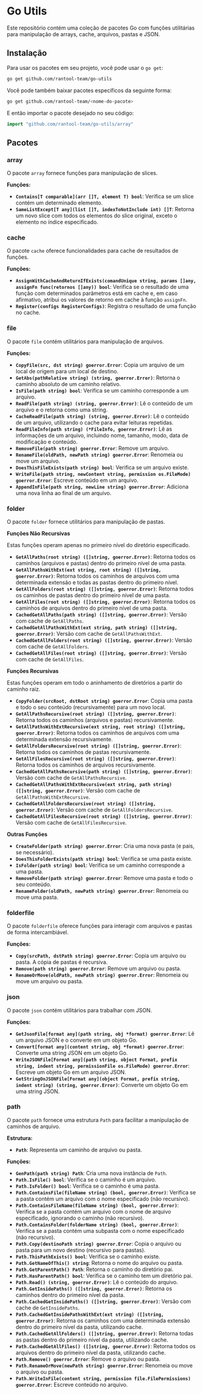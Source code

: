 # Go Utils

Este repositório contém uma coleção de pacotes Go com funções utilitárias para manipulação de arrays, cache, arquivos, pastas e JSON.

## Instalação

Para usar os pacotes em seu projeto, você pode usar o `go get`:

```bash
go get github.com/rantool-team/go-utils
```

Você pode também baixar pacotes específicos da seguinte forma:
```bash
go get github.com/rantool-team/<nome-do-pacote>
```

E então importar o pacote desejado no seu código:

```go
import "github.com/rantool-team/go-utils/array"
```

## Pacotes

### array

O pacote `array` fornece funções para manipulação de slices.

**Funções:**

- **`Contains[T comparable](arr []T, element T) bool`**: Verifica se um slice contém um determinado elemento.
- **`SameListExcept[T any](list []T, indexToNotInclude int) []T`**: Retorna um novo slice com todos os elementos do slice original, exceto o elemento no índice especificado.

### cache

O pacote `cache` oferece funcionalidades para cache de resultados de funções.

**Funções:**

- **`AssignWithCacheAndReturnIfExists(comandUnique string, params []any, assignFn func(retornos []any)) bool`**: Verifica se o resultado de uma função com determinados parâmetros está em cache e, em caso afirmativo, atribui os valores de retorno em cache à função `assignFn`.
- **`Register(configs RegisterConfigs)`**: Registra o resultado de uma função no cache.

### file

O pacote `file` contém utilitários para manipulação de arquivos.

**Funções:**

- **`CopyFile(src, dst string) goerror.Error`**: Copia um arquivo de um local de origem para um local de destino.
- **`GetAbs(pathRelative string) (string, goerror.Error)`**: Retorna o caminho absoluto de um caminho relativo.
- **`IsFile(path string) bool`**: Verifica se um caminho corresponde a um arquivo.
- **`ReadFile(path string) (string, goerror.Error)`**: Lê o conteúdo de um arquivo e o retorna como uma string.
- **`CacheReadFile(path string) (string, goerror.Error)`**: Lê o conteúdo de um arquivo, utilizando o cache para evitar leituras repetidas.
- **`ReadFileInfo(path string) (*FileInfo, goerror.Error)`**: Lê as informações de um arquivo, incluindo nome, tamanho, modo, data de modificação e conteúdo.
- **`RemoveFile(path string) goerror.Error`**: Remove um arquivo.
- **`RenameFile(oldPath, newPath string) goerror.Error`**: Renomeia ou move um arquivo.
- **`DoesThisFileExists(path string) bool`**: Verifica se um arquivo existe.
- **`WriteFile(path string, newContent string, permission os.FileMode) goerror.Error`**: Escreve conteúdo em um arquivo.
- **`AppendInFile(path string, newLine string) goerror.Error`**: Adiciona uma nova linha ao final de um arquivo.

### folder

O pacote `folder` fornece utilitários para manipulação de pastas.

**Funções Não Recursivas**

Estas funções operam apenas no primeiro nível do diretório especificado.

- **`GetAllPaths(root string) ([]string, goerror.Error)`**: Retorna todos os caminhos (arquivos e pastas) dentro do primeiro nível de uma pasta.
- **`GetAllPathsWithExt(ext string, root string) ([]string, goerror.Error)`**: Retorna todos os caminhos de arquivos com uma determinada extensão e todas as pastas dentro do primeiro nível.
- **`GetAllFolders(root string) ([]string, goerror.Error)`**: Retorna todos os caminhos de pastas dentro do primeiro nível de uma pasta.
- **`GetAllFiles(root string) ([]string, goerror.Error)`**: Retorna todos os caminhos de arquivos dentro do primeiro nível de uma pasta.
- **`CachedGetAllPaths(path string) ([]string, goerror.Error)`**: Versão com cache de `GetAllPaths`.
- **`CachedGetAllPathsWithExt(ext string, path string) ([]string, goerror.Error)`**: Versão com cache de `GetAllPathsWithExt`.
- **`CachedGetAllFolders(root string) ([]string, goerror.Error)`**: Versão com cache de `GetAllFolders`.
- **`CachedGetAllFiles(root string) ([]string, goerror.Error)`**: Versão com cache de `GetAllFiles`.

**Funções Recursivas**

Estas funções operam em todo o aninhamento de diretórios a partir do caminho raiz.

- **`CopyFolder(srcRoot, dstRoot string) goerror.Error`**: Copia uma pasta e todo o seu conteúdo (recursivamente) para um novo local.
- **`GetAllPathsRecursive(root string) ([]string, goerror.Error)`**: Retorna todos os caminhos (arquivos e pastas) recursivamente.
- **`GetAllPathsWithExtRecursive(ext string, root string) ([]string, goerror.Error)`**: Retorna todos os caminhos de arquivos com uma determinada extensão recursivamente.
- **`GetAllFoldersRecursive(root string) ([]string, goerror.Error)`**: Retorna todos os caminhos de pastas recursivamente.
- **`GetAllFilesRecursive(root string) ([]string, goerror.Error)`**: Retorna todos os caminhos de arquivos recursivamente.
- **`CachedGetAllPathsRecursive(path string) ([]string, goerror.Error)`**: Versão com cache de `GetAllPathsRecursive`.
- **`CachedGetAllPathsWithExtRecursive(ext string, path string) ([]string, goerror.Error)`**: Versão com cache de `GetAllPathsWithExtRecursive`.
- **`CachedGetAllFoldersRecursive(root string) ([]string, goerror.Error)`**: Versão com cache de `GetAllFoldersRecursive`.
- **`CachedGetAllFilesRecursive(root string) ([]string, goerror.Error)`**: Versão com cache de `GetAllFilesRecursive`.

**Outras Funções**

- **`CreateFolder(path string) goerror.Error`**: Cria uma nova pasta (e pais, se necessário).
- **`DoesThisFolderExists(path string) bool`**: Verifica se uma pasta existe.
- **`IsFolder(path string) bool`**: Verifica se um caminho corresponde a uma pasta.
- **`RemoveFolder(path string) goerror.Error`**: Remove uma pasta e todo o seu conteúdo.
- **`RenameFolder(oldPath, newPath string) goerror.Error`**: Renomeia ou move uma pasta.

### folderfile

O pacote `folderfile` oferece funções para interagir com arquivos e pastas de forma intercambiável.

**Funções:**

- **`Copy(srcPath, dstPath string) goerror.Error`**: Copia um arquivo ou pasta. A cópia de pastas é recursiva.
- **`Remove(path string) goerror.Error`**: Remove um arquivo ou pasta.
- **`RenameOrMove(oldPath, newPath string) goerror.Error`**: Renomeia ou move um arquivo ou pasta.

### json

O pacote `json` contém utilitários para trabalhar com JSON.

**Funções:**

- **`GetJsonFile[format any](path string, obj *format) goerror.Error`**: Lê um arquivo JSON e o converte em um objeto Go.
- **`Convert[format any](content string, obj *format) goerror.Error`**: Converte uma string JSON em um objeto Go.
- **`WriteJSONFile[Format any](path string, object Format, prefix string, indent string, permissionFile os.FileMode) goerror.Error`**: Escreve um objeto Go em um arquivo JSON.
- **`GetStringOnJSONFile[Format any](object Format, prefix string, indent string) (string, goerror.Error)`**: Converte um objeto Go em uma string JSON.

### path

O pacote `path` fornece uma estrutura `Path` para facilitar a manipulação de caminhos de arquivo.

**Estrutura:**

- **`Path`**: Representa um caminho de arquivo ou pasta.

**Funções:**

- **`GenPath(path string) Path`**: Cria uma nova instância de `Path`.
- **`Path.IsFile() bool`**: Verifica se o caminho é um arquivo.
- **`Path.IsFolder() bool`**: Verifica se o caminho é uma pasta.
- **`Path.ContainsFile(fileName string) (bool, goerror.Error)`**: Verifica se a pasta contém um arquivo com o nome especificado (não recursivo).
- **`Path.ContainsFileName(fileName string) (bool, goerror.Error)`**: Verifica se a pasta contém um arquivo com o nome de arquivo especificado, ignorando o caminho (não recursivo).
- **`Path.ContainsFolder(folderName string) (bool, goerror.Error)`**: Verifica se a pasta contém uma subpasta com o nome especificado (não recursivo).
- **`Path.Copy(destinoPath string) goerror.Error`**: Copia o arquivo ou pasta para um novo destino (recursivo para pastas).
- **`Path.ThisPathExists() bool`**: Verifica se o caminho existe.
- **`Path.GetNameOfThis() string`**: Retorna o nome do arquivo ou pasta.
- **`Path.GetParentPath() Path`**: Retorna o caminho do diretório pai.
- **`Path.HasParentPath() bool`**: Verifica se o caminho tem um diretório pai.
- **`Path.Read() (string, goerror.Error)`**: Lê o conteúdo do arquivo.
- **`Path.GetInsidePaths() ([]string, goerror.Error)`**: Retorna os caminhos dentro do primeiro nível da pasta.
- **`Path.CachedGetInsidePaths() ([]string, goerror.Error)`**: Versão com cache de `GetInsidePaths`.
- **`Path.CachedGetInsidePathsWithExt(ext string) ([]string, goerror.Error)`**: Retorna os caminhos com uma determinada extensão dentro do primeiro nível da pasta, utilizando cache.
- **`Path.CachedGetAllFolders() ([]string, goerror.Error)`**: Retorna todas as pastas dentro do primeiro nível da pasta, utilizando cache.
- **`Path.CachedGetAllFiles() ([]string, goerror.Error)`**: Retorna todos os arquivos dentro do primeiro nível da pasta, utilizando cache.
- **`Path.Remove() goerror.Error`**: Remove o arquivo ou pasta.
- **`Path.RenameOrMove(newPath string) goerror.Error`**: Renomeia ou move o arquivo ou pasta.
- **`Path.WriteInFile(content string, permission file.FilePermissions) goerror.Error`**: Escreve conteúdo no arquivo.